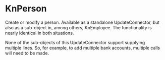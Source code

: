 # KnPerson

Create or modify a person. Available as a standalone UpdateConnector, but also as a sub-object in, among others, KnEmployee. The functionality is nearly identical in both situations.

None of the sub-objects of this UpdateConnector support supplying multiple lines. So, for example, to add multiple bank accounts, multiple calls will need to be made.
